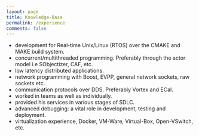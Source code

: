 ```yaml
---
layout: page
title: Knowledge-Base
permalink: /experience
comments: false
---
```



* development for Real-time Unix/Linux (RTOS) over the CMAKE and MAKE build system.
* concurrent/multithreaded programming. Preferably through the actor model i.e SObjectizer, CAF, etc.
* low latency distributed applications. 
* network programming with Boost, EVPP, general network sockets, raw sockets etc.
* communication protocols over DDS. Preferably Vortex and ECal. 
* worked in teams as well as individually.
* provided his services in various stages of SDLC. 
* advanced debugging: a vital role in development, testing and deployment. 
* virtualization experience, Docker, VM-Ware, Virtual-Box, Open-VSwitch, etc.
